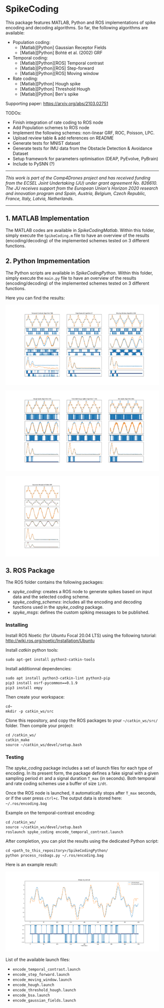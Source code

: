# SpikeCoding

This package features MATLAB, Python and ROS implementations of spike encoding and decoding algorithms. So far, the following algorithms are available:
- Population coding:
	- [Matlab][Python] Gaussian Receptor Fields
	- [Matlab][Python] Bohté et al. (2002) GRF
- Temporal coding:
	- [Matlab][Python][ROS] Temporal contrast
	- [Matlab][Python][ROS] Step-forward
	- [Matlab][Python][ROS] Moving window
- Rate coding: 
	- [Matlab][Python] Hough spike
	- [Matlab][Python] Threshold Hough
	- [Matlab][Python] Ben's spike

Supporting paper: https://arxiv.org/abs/2103.02751

TODOs: 
- Finish integration of rate coding to ROS node
- Add Population schemes to ROS node
- Implement the following schemes: non-linear GRF, ROC, Poisson, LPC.
- Upload review table & add references on README
- Generate tests for MNIST dataset
- Generate tests for IMU data from the Obstacle Detection & Avoidance Dataset
- Setup framework for parameters optimisation (DEAP, PyEvolve, PyBrain)
- Include to PySNN (?)

---

*This work is part of the Comp4Drones project and has received funding from the ECSEL Joint Undertaking (JU) under grant agreement No. 826610. The JU receives support from the European Union's Horizon 2020 research and innovation program and Spain, Austria, Belgium, Czech Republic, France, Italy, Latvia, Netherlands.*

---

## 1. MATLAB Implementation

The MATLAB codes are available in *SpikeCodingMatlab*. Within this folder, simply execute the `SpikeCoding.m` file to have an overview of the results (encoding/decoding) of the implemented schemes tested on 3 different functions.

## 2. Python Impmementation

The Python scripts are available in *SpikeCodingPython*. Within this folder, simply execute the `main.py` file to have an overview of the results (encoding/decoding) of the implemented schemes tested on  3 different functions. 

Here you can find the results: 

![](SpikeCodingPython/test-1.png)

![](SpikeCodingPython/test-2.png)

![](SpikeCodingPython/test-3.png)

## 3. ROS Package

The ROS folder contains the following packages: 
- *spyke_coding*: creates a ROS node to generate spikes based on input data and the selected coding scheme.
- *spyke_coding_schemes*: includes all the encoding and decoding functions used in the *spyke_coding* package.
- *spyke_msgs*: defines the custom spiking messages to be published.

### Installing

Install ROS Noetic (for Ubuntu Focal 20.04 LTS) using the following tutorial: <br>http://wiki.ros.org/noetic/Installation/Ubuntu 

Install *catkin* python tools: 

	sudo apt-get install python3-catkin-tools 
	
Install additionnal dependencies:

	sudo apt install python3-catkin-lint python3-pip
	pip3 install osrf-pycommon==0.1.9
	pip3 install empy

Then create your workspace:

	cd~ 
	mkdir -p catkin_ws/src

Clone this repository, and copy the ROS packages to your `~/catkin_ws/src/` folder. Then compile your project: 

	cd /catkin_ws/
	catkin_make
	source ~/catkin_ws/devel/setup.bash

### Testing

The *spyke_coding* package includes a set of launch files for each type of encoding. In its present form, the package defines a fake signal with a given sampling period `dt` and a signal duration `T_max` (in seconds). Both temporal and rate coding schemes use a buffer of size `1/dt`. 

Once the ROS node is launched, it automatically stops after `T_max` seconds, or if the user press `ctrl+c`. The output data is stored here: `~/.ros/encoding.bag`

Example on the temporal-contrast encoding: 

	cd /catkin_ws/
	source ~/catkin_ws/devel/setup.bash
	roslaunch spyke_coding encode_temporal_contrast.launch

After completion, you can plot the results using the dedicated Python script:

	cd <path_to_this_repository>/SpikeCodingPython/
	python process_rosbags.py ~/.ros/encoding.bag

Here is an example result: 

![](SpikeCodingPython/bag_temporal_contrast.png)

List of the available launch files: 
- `encode_temporal_contrast.launch`
- `encode_step_forward.launch`
- `encode_moving_window.launch`
- `encode_hough.launch`
- `encode_threshold_hough.launch`
- `encode_bsa.launch`
- `encode_gaussian_fields.launch`
